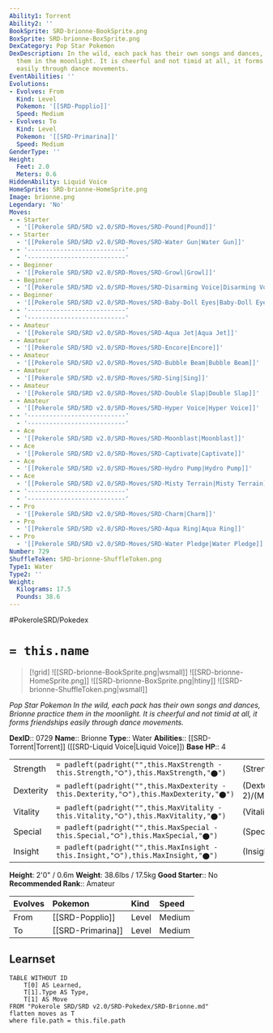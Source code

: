 ```yaml
---
Ability1: Torrent
Ability2: ''
BookSprite: SRD-brionne-BookSprite.png
BoxSprite: SRD-brionne-BoxSprite.png
DexCategory: Pop Star Pokemon
DexDescription: In the wild, each pack has their own songs and dances, Brionne practice
  them in the moonlight. It is cheerful and not timid at all, it forms friendships
  easily through dance movements.
EventAbilities: ''
Evolutions:
- Evolves: From
  Kind: Level
  Pokemon: '[[SRD-Popplio]]'
  Speed: Medium
- Evolves: To
  Kind: Level
  Pokemon: '[[SRD-Primarina]]'
  Speed: Medium
GenderType: ''
Height:
  Feet: 2.0
  Meters: 0.6
HiddenAbility: Liquid Voice
HomeSprite: SRD-brionne-HomeSprite.png
Image: brionne.png
Legendary: 'No'
Moves:
- - Starter
  - '[[Pokerole SRD/SRD v2.0/SRD-Moves/SRD-Pound|Pound]]'
- - Starter
  - '[[Pokerole SRD/SRD v2.0/SRD-Moves/SRD-Water Gun|Water Gun]]'
- - '---------------------------'
  - '---------------------------'
- - Beginner
  - '[[Pokerole SRD/SRD v2.0/SRD-Moves/SRD-Growl|Growl]]'
- - Beginner
  - '[[Pokerole SRD/SRD v2.0/SRD-Moves/SRD-Disarming Voice|Disarming Voice]]'
- - Beginner
  - '[[Pokerole SRD/SRD v2.0/SRD-Moves/SRD-Baby-Doll Eyes|Baby-Doll Eyes]]'
- - '---------------------------'
  - '---------------------------'
- - Amateur
  - '[[Pokerole SRD/SRD v2.0/SRD-Moves/SRD-Aqua Jet|Aqua Jet]]'
- - Amateur
  - '[[Pokerole SRD/SRD v2.0/SRD-Moves/SRD-Encore|Encore]]'
- - Amateur
  - '[[Pokerole SRD/SRD v2.0/SRD-Moves/SRD-Bubble Beam|Bubble Beam]]'
- - Amateur
  - '[[Pokerole SRD/SRD v2.0/SRD-Moves/SRD-Sing|Sing]]'
- - Amateur
  - '[[Pokerole SRD/SRD v2.0/SRD-Moves/SRD-Double Slap|Double Slap]]'
- - Amateur
  - '[[Pokerole SRD/SRD v2.0/SRD-Moves/SRD-Hyper Voice|Hyper Voice]]'
- - '---------------------------'
  - '---------------------------'
- - Ace
  - '[[Pokerole SRD/SRD v2.0/SRD-Moves/SRD-Moonblast|Moonblast]]'
- - Ace
  - '[[Pokerole SRD/SRD v2.0/SRD-Moves/SRD-Captivate|Captivate]]'
- - Ace
  - '[[Pokerole SRD/SRD v2.0/SRD-Moves/SRD-Hydro Pump|Hydro Pump]]'
- - Ace
  - '[[Pokerole SRD/SRD v2.0/SRD-Moves/SRD-Misty Terrain|Misty Terrain]]'
- - '---------------------------'
  - '---------------------------'
- - Pro
  - '[[Pokerole SRD/SRD v2.0/SRD-Moves/SRD-Charm|Charm]]'
- - Pro
  - '[[Pokerole SRD/SRD v2.0/SRD-Moves/SRD-Aqua Ring|Aqua Ring]]'
- - Pro
  - '[[Pokerole SRD/SRD v2.0/SRD-Moves/SRD-Water Pledge|Water Pledge]]'
Number: 729
ShuffleToken: SRD-brionne-ShuffleToken.png
Type1: Water
Type2: ''
Weight:
  Kilograms: 17.5
  Pounds: 38.6
---
```


#PokeroleSRD/Pokedex

# `= this.name`

> [!grid]
> ![[SRD-brionne-BookSprite.png|wsmall]]
> ![[SRD-brionne-HomeSprite.png]]
> ![[SRD-brionne-BoxSprite.png|htiny]]
> ![[SRD-brionne-ShuffleToken.png|wsmall]]


*Pop Star Pokemon*
*In the wild, each pack has their own songs and dances, Brionne practice them in the moonlight. It is cheerful and not timid at all, it forms friendships easily through dance movements.*

**DexID**:: 0729
**Name**:: Brionne
**Type**:: Water
**Abilities**:: [[SRD-Torrent|Torrent]] ([[SRD-Liquid Voice|Liquid Voice]])
**Base HP**:: 4

|           |                                                                                        |                                          |
| --------- | -------------------------------------------------------------------------------------- | ---------------------------------------- |
| Strength  | `= padleft(padright("",this.MaxStrength - this.Strength,"⭘"),this.MaxStrength,"⬤")`    | (Strength::2)/(MaxStrength::4)   |
| Dexterity | `= padleft(padright("",this.MaxDexterity - this.Dexterity,"⭘"),this.MaxDexterity,"⬤")` | (Dexterity:: 2)/(MaxDexterity::4) |
| Vitality  | `= padleft(padright("",this.MaxVitality - this.Vitality,"⭘"),this.MaxVitality,"⬤")`    | (Vitality::2)/(MaxVitality::4)   |
| Special   | `= padleft(padright("",this.MaxSpecial - this.Special,"⭘"),this.MaxSpecial,"⬤")`       | (Special::2)/(MaxSpecial::5)     |
| Insight   | `= padleft(padright("",this.MaxInsight - this.Insight,"⭘"),this.MaxInsight,"⬤")`       | (Insight::2)/(MaxInsight::5)     |

**Height**: 2'0" / 0.6m
**Weight**: 38.6lbs / 17.5kg
**Good Starter**:: No
**Recommended Rank**:: Amateur

| Evolves   | Pokemon           | Kind   | Speed   |
|:----------|:------------------|:-------|:--------|
| From      | [[SRD-Popplio]]   | Level  | Medium  |
| To        | [[SRD-Primarina]] | Level  | Medium  |

## Learnset

```dataview
TABLE WITHOUT ID
    T[0] AS Learned,
    T[1].Type AS Type,
    T[1] AS Move
FROM "Pokerole SRD/SRD v2.0/SRD-Pokedex/SRD-Brionne.md"
flatten moves as T
where file.path = this.file.path
```
